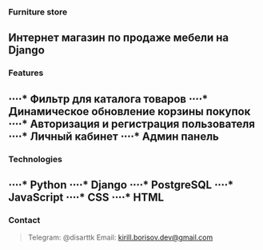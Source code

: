 ### Furniture store
Интернет магазин по продаже мебели на Django
---
### Features
⋅⋅⋅⋅* Фильтр для каталога товаров
⋅⋅⋅⋅* Динамическое обновление корзины покупок
⋅⋅⋅⋅* Авторизация и регистрация пользователя
⋅⋅⋅⋅* Личный кабинет
⋅⋅⋅⋅* Админ панель
---
### Technologies
⋅⋅⋅⋅* Python
⋅⋅⋅⋅* Django
⋅⋅⋅⋅* PostgreSQL
⋅⋅⋅⋅* JavaScript
⋅⋅⋅⋅* CSS
⋅⋅⋅⋅* HTML
---
### Contact
> Telegram: @disarttk
> Email: kirill.borisov.dev@gmail.com
